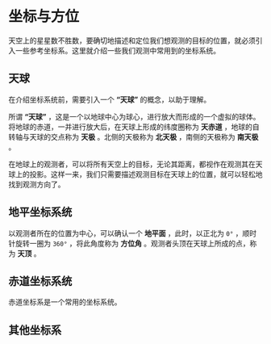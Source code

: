 # 坐标与方位

天空上的星星数不胜数，要确切地描述和定位我们想观测的目标的位置，就必须引入一些参考坐标系。这里就介绍一些我们观测中常用到的坐标系统。

## 天球

在介绍坐标系统前，需要引入一个 __“天球”__ 的概念，以助于理解。

所谓 __“天球”__ ，这是一个以地球中心为球心，进行放大而形成的一个虚拟的球体。将地球的赤道，一并进行放大后，在天球上形成的纬度圈称为 __天赤道__ ，地球的自转轴与天球的交点称为 __天极__ 。北侧的天极称为 __北天极__ ，南侧的天极称为 __南天极__ 。

在地球上的观测者，可以将所有天空上的目标，无论其距离，都视作在观测其在天球上的投影。这样一来，我们只需要描述观测目标在天球上的位置，就可以轻松地找到观测方向了。

## 地平坐标系统

以观测者所在的位置为中心，可以确认一个 __地平面__ ，此时，以正北为 `0°` ，顺时针旋转一圈为 `360°` ，将此角度称为 __方位角__ 。观测者头顶在天球上所成的点，称为 __天顶__ 。

## 赤道坐标系统

赤道坐标系是一个常用的坐标系统。

## 其他坐标系
